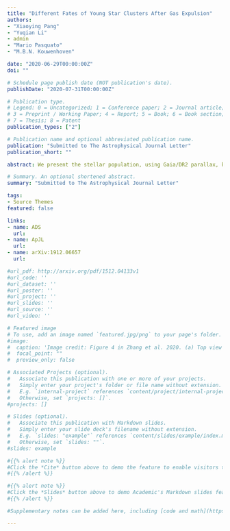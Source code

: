 ```yaml
---
title: "Different Fates of Young Star Clusters After Gas Expulsion"
authors:
- "Xiaoying Pang"
- "Yuqian Li"
- admin
- "Mario Pasquato"
- "M.B.N. Kouwenhoven"

date: "2020-06-29T00:00:00Z"
doi: ""

# Schedule page publish date (NOT publication's date).
publishDate: "2020-07-31T00:00:00Z"

# Publication type.
# Legend: 0 = Uncategorized; 1 = Conference paper; 2 = Journal article;
# 3 = Preprint / Working Paper; 4 = Report; 5 = Book; 6 = Book section;
# 7 = Thesis; 8 = Patent
publication_types: ["2"]

# Publication name and optional abbreviated publication name.
publication: "Submitted to The Astrophysical Journal Letter"
publication_short: ""

abstract: We present the stellar population, using Gaia/DR2 parallax, kinematics, and photometry, of the young ($\sim 100$Myr), nearby ($\sim 230$pc) open cluster, Blanco1.  A total of 644 member candidates are identified via the unsupervised machine learning method StarGO to find the clustering in the 5-dimensional position and proper motion parameter ($X$, $Y$, $Z$, $\mu_\alpha \cos\delta$, $\mu_\delta$) space. Within the tidal radius of $10.0 \pm 0.3$pc, there are 488 member candidates, 3 times more than those outside. Seen toward the Galactic South Pole, Blanco\,1 renders a vintage view of its morphology in the Galactic plane. A leading tail and a trailing tail, each of 50--60pc, are found for the first time for this cluster, with stars further from the cluster center streaming away faster, manifest stellar stripping. Blanco1 has a total detected mass of $285\pm32$ M$_{\odot}$ with a mass function consistent with a slope of $\alpha=1.35\pm0.2$ in the sense of $dN/dm \propto m^{-\alpha}$, in the mass range of $0.25$--$2.51$ M$_{\odot}$, where $N$ is the number of members and $m$ is stellar mass. A Minimum Spanning Tree ($\Lambda_{\rm MSR}$) analysis shows the cluster to be moderately mass segregated among the most massive members ($\gtrsim 1.4$ M$_{\odot}$), suggesting an early stage of dynamical disintegration.

# Summary. An optional shortened abstract.
summary: "Submitted to The Astrophysical Journal Letter"

tags:
- Source Themes
featured: false

links:
- name: ADS
  url:
- name: ApJL
  url:
- name: arXiv:1912.06657
  url:

#url_pdf: http://arxiv.org/pdf/1512.04133v1
#url_code: ''
#url_dataset: ''
#url_poster: ''
#url_project: ''
#url_slides: ''
#url_source: ''
#url_video: ''

# Featured image
# To use, add an image named `featured.jpg/png` to your page's folder.
#image:
#  caption: 'Image credit: Figure 4 in Zhang et al. 2020. (a) Top view of Blanco1; (b) PM plot'
#  focal_point: ""
#  preview_only: false

# Associated Projects (optional).
#   Associate this publication with one or more of your projects.
#   Simply enter your project's folder or file name without extension.
#   E.g. `internal-project` references `content/project/internal-project/index.md`.
#   Otherwise, set `projects: []`.
#projects: []

# Slides (optional).
#   Associate this publication with Markdown slides.
#   Simply enter your slide deck's filename without extension.
#   E.g. `slides: "example"` references `content/slides/example/index.md`.
#   Otherwise, set `slides: ""`.
#slides: example

#{{% alert note %}}
#Click the *Cite* button above to demo the feature to enable visitors to import publication metadata into their reference #management software.
#{{% /alert %}}

#{{% alert note %}}
#Click the *Slides* button above to demo Academic's Markdown slides feature.
#{{% /alert %}}

#Supplementary notes can be added here, including [code and math](https://sourcethemes.com/academic/docs/writing-markdown-#latex/).

---
```

